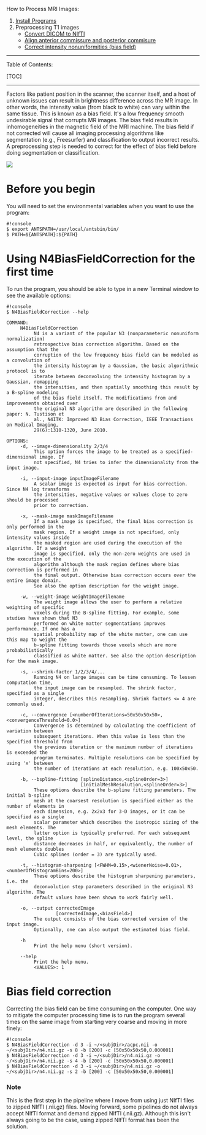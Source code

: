 How to Process MRI Images:

1. [Install Programs](Home)
2. Preprocessing T1 images
     * [Convert DICOM to NIfTI](dcm2nii)
     * [Align anterior commissure and posterior commisure](acpcdetect)
     * [Correct intensity nonuniformities (bias field)](N4BiasFieldCorrection)

---------------------------------------

Table of Contents:

[TOC]

---------------------------------------

Factors like patient position in the scanner, the scanner itself, and a host of unknown issues can result in brightness difference across the MR image. In other words, the intensity value (from black to white) can vary within the same tissue. This is known as a bias field. It's a low frequency smooth undesirable signal that corrupts MR images. The bias field results in inhomogeneities in the magnetic field of the MRI machine. The bias field if not corrected will cause all imaging processing algorithms like segmentation (e.g., Freesurfer) and classification to output incorrect results. A preprocessing step is needed to correct for the effect of bias field before doing segmentation or classification. 

![](http://www.slicer.org/slicerWiki/images/thumb/7/77/MRI_Bias_Field_Correction_Slicer3_close_up.png/560px-MRI_Bias_Field_Correction_Slicer3_close_up.png)

# Before you begin

You will need to set the environmental variables when you want to use the program:

```
#!console
$ export ANTSPATH=/usr/local/antsbin/bin/
$ PATH=${ANTSPATH}:${PATH}
```

# Using N4BiasFieldCorrection for the first time

To run the program, you should be able to type in a new Terminal window to see the available options:

```
#!console
$ N4BiasFieldCorrection --help

COMMAND: 
     N4BiasFieldCorrection
          N4 is a variant of the popular N3 (nonparameteric nonuniform normalization) 
          retrospective bias correction algorithm. Based on the assumption that the 
          corruption of the low frequency bias field can be modeled as a convolution of 
          the intensity histogram by a Gaussian, the basic algorithmic protocol is to 
          iterate between deconvolving the intensity histogram by a Gaussian, remapping 
          the intensities, and then spatially smoothing this result by a B-spline modeling 
          of the bias field itself. The modifications from and improvements obtained over 
          the original N3 algorithm are described in the following paper: N. Tustison et 
          al., N4ITK: Improved N3 Bias Correction, IEEE Transactions on Medical Imaging, 
          29(6):1310-1320, June 2010. 

OPTIONS: 
     -d, --image-dimensionality 2/3/4
          This option forces the image to be treated as a specified-dimensional image. If 
          not specified, N4 tries to infer the dimensionality from the input image. 

     -i, --input-image inputImageFilename
          A scalar image is expected as input for bias correction. Since N4 log transforms 
          the intensities, negative values or values close to zero should be processed 
          prior to correction. 

     -x, --mask-image maskImageFilename
          If a mask image is specified, the final bias correction is only performed in the 
          mask region. If a weight image is not specified, only intensity values inside 
          the masked region are used during the execution of the algorithm. If a weight 
          image is specified, only the non-zero weights are used in the execution of the 
          algorithm although the mask region defines where bias correction is performed in 
          the final output. Otherwise bias correction occurs over the entire image domain. 
          See also the option description for the weight image. 

     -w, --weight-image weightImageFilename
          The weight image allows the user to perform a relative weighting of specific 
          voxels during the B-spline fitting. For example, some studies have shown that N3 
          performed on white matter segmentations improves performance. If one has a 
          spatial probability map of the white matter, one can use this map to weight the 
          b-spline fitting towards those voxels which are more probabilistically 
          classified as white matter. See also the option description for the mask image. 

     -s, --shrink-factor 1/2/3/4/...
          Running N4 on large images can be time consuming. To lessen computation time, 
          the input image can be resampled. The shrink factor, specified as a single 
          integer, describes this resampling. Shrink factors <= 4 are commonly used. 

     -c, --convergence [<numberOfIterations=50x50x50x50>,<convergenceThreshold=0.0>]
          Convergence is determined by calculating the coefficient of variation between 
          subsequent iterations. When this value is less than the specified threshold from 
          the previous iteration or the maximum number of iterations is exceeded the 
          program terminates. Multiple resolutions can be specified by using 'x' between 
          the number of iterations at each resolution, e.g. 100x50x50. 

     -b, --bspline-fitting [splineDistance,<splineOrder=3>]
                           [initialMeshResolution,<splineOrder=3>]
          These options describe the b-spline fitting parameters. The initial b-spline 
          mesh at the coarsest resolution is specified either as the number of elements in 
          each dimension, e.g. 2x2x3 for 3-D images, or it can be specified as a single 
          scalar parameter which describes the isotropic sizing of the mesh elements. The 
          latter option is typically preferred. For each subsequent level, the spline 
          distance decreases in half, or equivalently, the number of mesh elements doubles 
          Cubic splines (order = 3) are typically used. 

     -t, --histogram-sharpening [<FWHM=0.15>,<wienerNoise=0.01>,<numberOfHistogramBins=200>]
          These options describe the histogram sharpening parameters, i.e. the 
          deconvolution step parameters described in the original N3 algorithm. The 
          default values have been shown to work fairly well. 

     -o, --output correctedImage
                  [correctedImage,<biasField>]
          The output consists of the bias corrected version of the input image. 
          Optionally, one can also output the estimated bias field. 

     -h 
          Print the help menu (short version). 

     --help 
          Print the help menu. 
          <VALUES>: 1
```

# Bias field correction

Correcting the bias field can be time consuming on the computer. One way to mitigate the computer processing time is to run the program several times on the same image from starting very coarse and moving in more finely:

```
#!console
$ N4BiasFieldCorrection -d 3 -i ~/<subjDir>/acpc.nii -o ~/<subjDir>/n4.nii.gz -s 8 -b [200] -c [50x50x50x50,0.000001]
$ N4BiasFieldCorrection -d 3 -i ~/<subjDir>/n4.nii.gz -o ~/<subjDir>/n4.nii.gz -s 4 -b [200] -c [50x50x50x50,0.000001]
$ N4BiasFieldCorrection -d 3 -i ~/<subjDir>/n4.nii.gz -o ~/<subjDir>/n4.nii.gz -s 2 -b [200] -c [50x50x50x50,0.000001]
```

### Note

This is the first step in the pipeline where I move from using just NIfTI files to zipped NIfTI (.nii.gz) files. Moving forward, some pipelines do not always accept NIfTI format and demand zipped NIfTI (.nii.gz). Although this isn't always going to be the case, using zipped NIfTI format has been the solution.